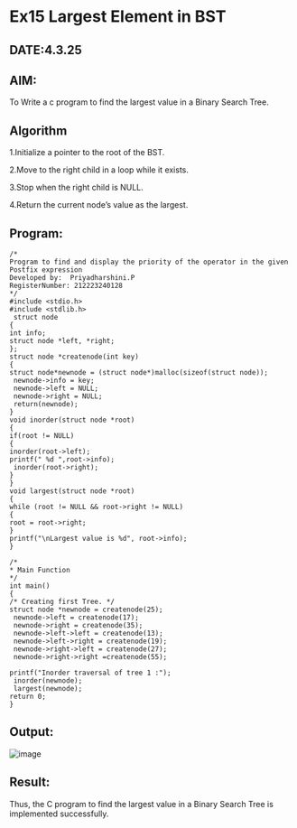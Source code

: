 # Ex15 Largest Element in BST
## DATE:4.3.25
## AIM:
To Write a c program to find the largest value in a Binary Search Tree.

## Algorithm
1.Initialize a pointer to the root of the BST.

2.Move to the right child in a loop while it exists.

3.Stop when the right child is NULL.

4.Return the current node’s value as the largest. 

## Program:
```
/*
Program to find and display the priority of the operator in the given Postfix expression
Developed by:  Priyadharshini.P
RegisterNumber: 212223240128 
*/
#include <stdio.h>
#include <stdlib.h>
 struct node
{
int info;
struct node *left, *right;
};
struct node *createnode(int key)
{
struct node*newnode = (struct node*)malloc(sizeof(struct node));
 newnode->info = key;
 newnode->left = NULL;
 newnode->right = NULL;
 return(newnode);
}
void inorder(struct node *root)
{
if(root != NULL)
{
inorder(root->left);
printf(" %d ",root->info);
 inorder(root->right);
}
}
void largest(struct node *root)
{
while (root != NULL && root->right != NULL)
{
root = root->right;
}
printf("\nLargest value is %d", root->info);
}
 
/*
* Main Function
*/
int main()
{
/* Creating first Tree. */
struct node *newnode = createnode(25);
 newnode->left = createnode(17);
 newnode->right = createnode(35);
 newnode->left->left = createnode(13);
 newnode->left->right = createnode(19);
 newnode->right->left = createnode(27);
 newnode->right->right =createnode(55);

printf("Inorder traversal of tree 1 :");
 inorder(newnode);
 largest(newnode);
return 0;
}

```

## Output:

![image](https://github.com/user-attachments/assets/20dde782-038d-4d80-b8c7-14221519131e)


## Result:
Thus, the C program to find the largest value in a Binary Search Tree is implemented successfully.
